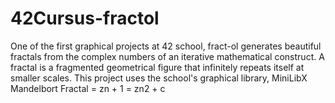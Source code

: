 # 42Cursus-fractol
One of the first graphical projects at 42 school, fract-ol generates beautiful fractals from the complex numbers of an iterative mathematical construct. A fractal is a fragmented geometrical figure that infinitely repeats itself at smaller scales. This project uses the school's graphical library, MiniLibX
Mandelbort Fractal = zn + 1 = zn2 + c
